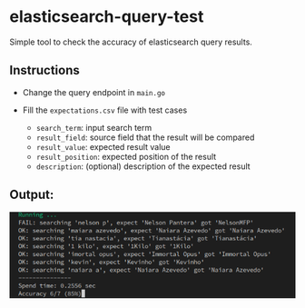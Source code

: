 # elasticsearch-query-test

Simple tool to check the accuracy of elasticsearch query results.

## Instructions

* Change the query endpoint in `main.go`
* Fill the `expectations.csv` file with test cases

  * `search_term`: input search term
  * `result_field`: source field that the result will be compared
  * `result_value`: expected result value
  * `result_position`: expected position of the result
  * `description`: (optional) description of the expected result

## Output:

<img src="./screenshot.png">
